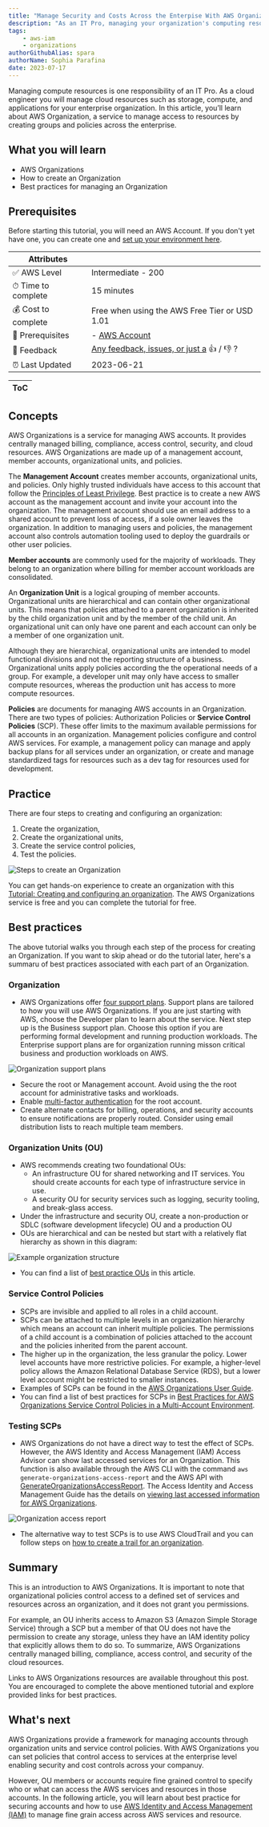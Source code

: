 ```yaml
---
title: "Manage Security and Costs Across the Enterpise With AWS Organizations"
description: "As an IT Pro, managing your organization's computing resources is a key role. AWS Organizations provides the tools to organize and manage user accounts and cloud resources for security and cost control at the enterprise level."
tags:
    - aws-iam
    - organizations
authorGithubAlias: spara
authorName: Sophia Parafina
date: 2023-07-17
---
```


Managing compute resources is one responsibility of an IT Pro. As a cloud engineer you will manage cloud resources such as storage, compute, and applications for your enterprise organization. In this article, you’ll learn about AWS Organization, a service to manage access to resources by creating groups and policies across the enterprise.

## What you will learn

- AWS Organizations
- How to create an Organization
- Best practices for managing an Organization

## Prerequisites

Before starting this tutorial, you will need an AWS Account. If you don't yet have one, you can create one and [set up your environment here](https://aws.amazon.com/getting-started/guides/setup-environment/).
 

| Attributes                |                                   |
| ------------------- | -------------------------------------- |
| ✅ AWS Level        | Intermediate - 200                         |
| ⏱ Time to complete  | 15 minutes                             |
| 💰 Cost to complete | Free when using the AWS Free Tier or USD 1.01      |
| 🧩 Prerequisites    | - [AWS Account](https://aws.amazon.com/resources/create-account/?sc_channel=el&sc_campaign=devopswave&sc_content=cicdetlsprkaws&sc_geo=mult&sc_country=mult&sc_outcome=acq)|
| 📢 Feedback            | <a href="https://pulse.buildon.aws/survey/DEM0H5VW" target="_blank">Any feedback, issues, or just a</a> 👍 / 👎 ?    |
| ⏰ Last Updated     | 2023-06-21                             |

| ToC |
|-----|

## Concepts

AWS Organizations is a service for managing AWS accounts. It provides centrally managed billing, compliance, access control, security, and cloud resources. AWS Organizations are made up of a management account, member accounts,  organizational units, and policies.

The **Management Account** creates member accounts, organizational units, and policies. Only highly trusted individuals have access to this account that follow the [Principles of Least Privilege](https://docs.aws.amazon.com/wellarchitected/latest/framework/sec_permissions_least_privileges.html). Best practice is to create a new AWS account as the management account and invite your account into the organization. The management account should use an email address to a shared account to prevent loss of access, if a sole owner leaves the organization. In addition to managing users and policies, the management account also controls automation tooling used to deploy the guardrails or other user policies.

**Member accounts** are commonly used for the majority of workloads. They belong to an organization where billing for member account workloads are consolidated.

An **Organization Unit** is a logical grouping of member accounts. Organizational units are hierarchical and can contain other organizational units. This means that policies attached to a parent organization is inherited by the child organization unit and by the member of the child unit. An organizational unit can only have one parent and each account can only be a member of one organization unit.

Although they are hierarchical, organizational units are intended to model functional divisions and not the reporting structure of a business. Organizational units apply policies according the the operational needs of a group. For example, a developer unit may only have access to smaller compute resources, whereas the production unit has access to more compute resources.

**Policies** are documents for managing AWS accounts in an Organization. There are two types of policies: Authorization Policies or **Service Control Policies** (SCP). These offer limits to the maximum available permissions for all accounts in an organization. Management policies configure and control AWS services. For example, a management policy can manage and apply backup plans for all services under an organization, or create and manage standardized tags for resources such as a dev tag for resources used for development.

## Practice

There are four steps to creating and configuring an organization:

1. Create the organization,
1. Create the organizational units,
1. Create the service control policies,
1. Test the policies.

![Steps to create an Organization](./images/steps-to-create-an-organization.png)

You can get hands-on experience to create an organization with this [Tutorial: Creating and configuring an organization](https://docs.aws.amazon.com/organizations/latest/userguide/orgs_tutorials_basic.html). The AWS Organizations service is free and you can complete the tutorial for free.

## Best practices

The above tutorial walks you through each step of the process for creating an Organization. If you want to skip ahead or do the tutorial later, here's a summaru of best practices associated with each part of an Organization.

### Organization

- AWS Organizations offer [four support plans](https://aws.amazon.com/premiumsupport/plans/). Support plans are tailored to how you will use AWS Organizations. If you are just starting with AWS, choose the Developer plan to learn about the service. Next step up is the Business support plan. Choose this option if you are performing formal development and running production workloads. The Enterprise support plans are for organization running misson critical business and production workloads on AWS.

![Organization support plans](./images/support_plans.png)

- Secure the root or Management account. Avoid using the the root account for administrative tasks and workloads. 
- Enable [multi-factor authentication](https://docs.aws.amazon.com/IAM/latest/UserGuide/id_root-user.html#id_root-user_manage_mfa) for the root account.
- Create alternate contacts for billing, operations, and security accounts to ensure notifications are properly routed. Consider using email distribution lists to reach multiple team members.

### Organization Units (OU)

- AWS recommends creating two foundational OUs:
  - An infrastructure OU for shared networking and IT services. You should create accounts for each type of infrastructure service in use.
  - A security OU for security services such as logging, security tooling, and break-glass access.
- Under the infrastructure and security OU, create a non-production or SDLC (software development lifecycle) OU and a production OU
- OUs are hierarchical and can be nested but start with a relatively flat hierarchy as shown in this diagram:

![Example organization structure](./images/organization.png)

- You can find a list of [best practice OUs](https://aws.amazon.com/blogs/mt/best-practices-for-organizational-units-with-aws-organizations/?sc_channel=el&sc_campaign=post&sc_content=creating_and_managing_organizations&sc_geo=mult&sc_country=mult&sc_outcome=acq) in this article.

### Service Control Policies

- SCPs are invisible and applied to all roles in a child account.
- SCPs can be attached to multiple levels in an organization hierarchy which means an account can  inherit multiple policies. The permissions of a child account is a combination of policies attached to the account and the policies inherited from the parent account.
- The higher up in the organization, the less granular the policy. Lower level accounts have more restrictive policies. For example, a higher-level policy allows the Amazon Relational Database Service (RDS), but a lower level account might be restricted to smaller instances.
- Examples of SCPs can be found in the [AWS Organizations User Guide](https://docs.aws.amazon.com/organizations/latest/userguide/orgs_manage_policies_scps_examples.html).
- You can find a list of best practices for SCPs in [Best Practices for AWS Organizations Service Control Policies in a Multi-Account Environment](https://aws.amazon.com/blogs/industries/best-practices-for-aws-organizations-service-control-policies-in-a-multi-account-environment/).

### Testing SCPs

- AWS Organizations do not have a direct way to test the effect of SCPs. However, the AWS Identity and Access Management (IAM) Access Advisor can show last accessed services for an Organization. This function is also available through the AWS CLI with the command `aws generate-organizations-access-report` and the AWS API with [GenerateOrganizationsAccessReport](https://docs.aws.amazon.com/IAM/latest/APIReference/API_GenerateOrganizationsAccessReport.html/?sc_channel=el&sc_campaign=post&sc_content=creating_and_managing_organizations&sc_geo=mult&sc_country=mult&sc_outcome=acq). The Access Identity and Access Management Guide has the details on [viewing last accessed information for AWS Organizations](https://docs.aws.amazon.com/IAM/latest/UserGuide/access_policies_access-advisor-view-data-orgs.html/?sc_channel=el&sc_campaign=post&sc_content=creating_and_managing_organizations&sc_geo=mult&sc_country=mult&sc_outcome=acq).

![Organization access report](./images/organization-access-report.png)

- The alternative way to test SCPs is to use AWS CloudTrail and you can follow steps on [how to create a trail for an organization](https://docs.aws.amazon.com/awscloudtrail/latest/userguide/creating-trail-organization.html/?sc_channel=el&sc_campaign=post&sc_content=creating_and_managing_organizations&sc_geo=mult&sc_country=mult&sc_outcome=acq).

## Summary

This is an introduction to AWS Organizations. It is important to note that organizational policies control access to a defined set of services and resources across an organization, and it does not grant you permissions.

For example, an OU inherits access to Amazon S3 (Amazon Simple Storage Service) through a SCP but a member of that OU does not have the permission to create any storage, unless they have an IAM identity policy that explicitly allows them to do so. To summarize, AWS Organizations centrally managed billing, compliance, access control, and security of the cloud resources.

Links to AWS Organizations resources are available throughout this post. You are encouraged to complete the above mentioned tutorial and explore provided links for best practices.

## What's next

AWS Organizations provide a framework for managing accounts through organization units and service control policies. With AWS Organizations you can set policies that control access to services at the enterprise level enabling security and cost controls across your companuy.

 However, OU members or accounts require fine grained control to specify who or what can access the AWS services and resources in those accounts. In the following article, you will learn about best practice for securing accounts and how to use [AWS Identity and Access Management (IAM)](https://docs.aws.amazon.com/IAM/latest/UserGuide/introduction.html/?sc_channel=el&sc_campaign=post&sc_content=creating_and_managing_organizations&sc_geo=mult&sc_country=mult&sc_outcome=acq) to manage fine grain access across AWS services and resource.
